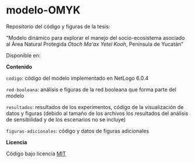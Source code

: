 # modelo-OMYK

Repositorio del código y figuras de la tesis:

"Modelo dinámico para explorar el manejo del socio-ecosistema asociado al Área Natural Protegida *Otoch Ma'ax Yetel Kooh*, Península de Yucatán"

Disponible en:

**Contenido**

`codigo`: código del modelo implementado en NetLogo 6.0.4

`red-booleana`: análisis e figuras de la red booleana que forma parte del modelo

`resultados`: resultados de los experimentos, código de la visualización de datos y figuras (debido al tamaño de los archivos los resultados del análisis de sensibilidad y de los escenarios no se incluye)

`figuras-adicionales`: código y datos de figuras adicionales

**Licencia**

Código bajo licencia [MIT](https://opensource.org/licenses/MIT)
